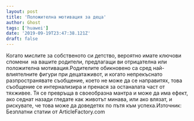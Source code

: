 ```yaml
---
layout: post
title: 'Положителна мотивация за деца'
author: Ghost
tags: ['huawei']
date: '2019-09-19T23:47:38.121Z'
draft: false
---
```


Когато мислите за собственото си детство, вероятно имате ключови спомени  на вашите родители, предлагащи ви отрицателна или положителна мотивация.Родителите обикновено са сред най-влиятелните фигури при децатаживот, и когато непрекъснато разпространявате съобщение, което не може да се направитях, това съобщение се интернализира и пренася за останалата част от тяхживее. Тя се превръща в своеобразна мантра и може да има ефект, ако седнат назади гледате как животът минава, или ако влязат, и рискувате, че това може да доведетях по пътя към успеха.Източник: Безплатни статии от ArticleFactory.com
